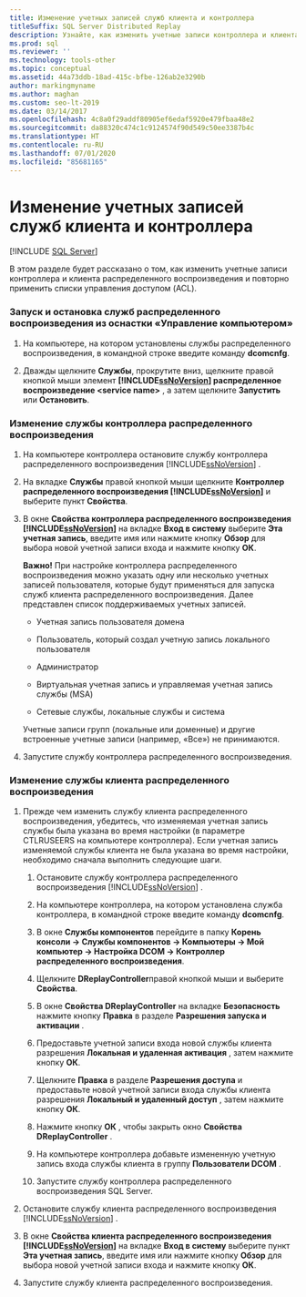 ```yaml
---
title: Изменение учетных записей служб клиента и контроллера
titleSuffix: SQL Server Distributed Replay
description: Узнайте, как изменить учетные записи контроллера и клиента распределенного воспроизведения и повторно применить списки управления доступом.
ms.prod: sql
ms.reviewer: ''
ms.technology: tools-other
ms.topic: conceptual
ms.assetid: 44a73ddb-18ad-415c-bfbe-126ab2e3290b
author: markingmyname
ms.author: maghan
ms.custom: seo-lt-2019
ms.date: 03/14/2017
ms.openlocfilehash: 4c8a0f29addf80905ef6edaf5920e479fbaa48e2
ms.sourcegitcommit: da88320c474c1c9124574f90d549c50ee3387b4c
ms.translationtype: HT
ms.contentlocale: ru-RU
ms.lasthandoff: 07/01/2020
ms.locfileid: "85681165"
---
```

# <a name="modify-the-controller-and-client-services-accounts"></a>Изменение учетных записей служб клиента и контроллера

 [!INCLUDE [SQL Server](../../includes/applies-to-version/sqlserver.md)]

В этом разделе будет рассказано о том, как изменить учетные записи контроллера и клиента распределенного воспроизведения и повторно применить списки управления доступом (ACL).  
  
### <a name="to-start-or-stop-the-distributed-replay-services-using-computer-management"></a>Запуск и остановка служб распределенного воспроизведения из оснастки «Управление компьютером»  
  
1.  На компьютере, на котором установлены службы распределенного воспроизведения, в командной строке введите команду **dcomcnfg**.  
  
2.  Дважды щелкните **Службы**, прокрутите вниз, щелкните правой кнопкой мыши элемент **[!INCLUDE[ssNoVersion](../../includes/ssnoversion-md.md)] распределенное воспроизведение \<service name>** , а затем щелкните **Запустить** или **Остановить**.  
  
### <a name="to-modify-the-distributed-replay-controller-service"></a>Изменение службы контроллера распределенного воспроизведения  
  
1.  На компьютере контроллера остановите службу контроллера распределенного воспроизведения [!INCLUDE[ssNoVersion](../../includes/ssnoversion-md.md)] .  
  
2.  На вкладке **Службы** правой кнопкой мыши щелкните **Контроллер распределенного воспроизведения [!INCLUDE[ssNoVersion](../../includes/ssnoversion-md.md)]** и выберите пункт **Свойства**.  
  
3.  В окне **Свойства контроллера распределенного воспроизведения [!INCLUDE[ssNoVersion](../../includes/ssnoversion-md.md)]** на вкладке **Вход в систему** выберите **Эта учетная запись**, введите имя или нажмите кнопку **Обзор** для выбора новой учетной записи входа и нажмите кнопку **ОК**.  
  
     **Важно!** При настройке контроллера распределенного воспроизведения можно указать одну или несколько учетных записей пользователя, которые будут применяться для запуска служб клиента распределенного воспроизведения. Далее представлен список поддерживаемых учетных записей.  
  
    -   Учетная запись пользователя домена  
  
    -   Пользователь, который создал учетную запись локального пользователя  
  
    -   Администратор  
  
    -   Виртуальная учетная запись и управляемая учетная запись службы (MSA)  
  
    -   Сетевые службы, локальные службы и система  
  
     Учетные записи групп (локальные или доменные) и другие встроенные учетные записи (например, «Все») не принимаются.  
  
4.  Запустите службу контроллера распределенного воспроизведения.  
  
### <a name="to-modify-the-distributed-replay-client-service"></a>Изменение службы клиента распределенного воспроизведения  
  
1.  Прежде чем изменить службу клиента распределенного воспроизведения, убедитесь, что изменяемая учетная запись службы была указана во время настройки (в параметре CTLRUSEERS на компьютере контроллера). Если учетная запись изменяемой службы клиента не была указана во время настройки, необходимо сначала выполнить следующие шаги.  
  
    1.  Остановите службу контроллера распределенного воспроизведения [!INCLUDE[ssNoVersion](../../includes/ssnoversion-md.md)] .  
  
    2.  На компьютере контроллера, на котором установлена служба контроллера, в командной строке введите команду **dcomcnfg**.  
  
    3.  В окне **Службы компонентов** перейдите в папку **Корень консоли -> Службы компонентов -> Компьютеры -> Мой компьютер -> Настройка DCOM -> Контроллер распределенного воспроизведения**.  
  
    4.  Щелкните **DReplayController**правой кнопкой мыши и выберите **Свойства**.  
  
    5.  В окне **Свойства DReplayController** на вкладке **Безопасность** нажмите кнопку **Правка** в разделе **Разрешения запуска и активации** .  
  
    6.  Предоставьте учетной записи входа новой службы клиента разрешения **Локальная и удаленная активация** , затем нажмите кнопку **ОК**.  
  
    7.  Щелкните **Правка** в разделе **Разрешения доступа** и предоставьте новой учетной записи входа службы клиента разрешения **Локальный и удаленный доступ** , затем нажмите кнопку **ОК**.  
  
    8.  Нажмите кнопку **ОК** , чтобы закрыть окно **Свойства DReplayController** .  
  
    9. На компьютере контроллера добавьте измененную учетную запись входа службы клиента в группу **Пользователи DCOM** .  
  
    10. Запустите службу контроллера распределенного воспроизведения SQL Server.  
  
2.  Остановите службу клиента распределенного воспроизведения [!INCLUDE[ssNoVersion](../../includes/ssnoversion-md.md)] .  
  
3.  В окне **Свойства клиента распределенного воспроизведения [!INCLUDE[ssNoVersion](../../includes/ssnoversion-md.md)]** на вкладке **Вход в систему** выберите пункт **Эта учетная запись**, введите имя или нажмите кнопку **Обзор** для выбора новой учетной записи входа и нажмите кнопку **ОК**.  
  
4.  Запустите службу клиента распределенного воспроизведения.  
  
  
